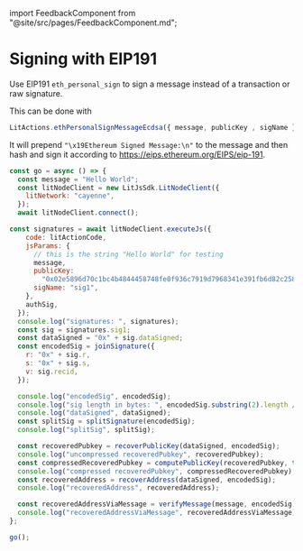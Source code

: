 import FeedbackComponent from "@site/src/pages/FeedbackComponent.md";

# Signing with EIP191

Use EIP191 `eth_personal_sign` to sign a message instead of a transaction or raw signature.

This can be done with

```jsx
LitActions.ethPersonalSignMessageEcdsa({ message, publicKey , sigName }); 
```

It will prepend `"\x19Ethereum Signed Message:\n"` to the message and then hash and sign it according to https://eips.ethereum.org/EIPS/eip-191.

```jsx
const go = async () => {
  const message = "Hello World";
  const litNodeClient = new LitJsSdk.LitNodeClient({
    litNetwork: "cayenne",
  });
  await litNodeClient.connect();

const signatures = await litNodeClient.executeJs({
    code: litActionCode,
    jsParams: {
      // this is the string "Hello World" for testing
      message,
      publicKey:
        "0x02e5896d70c1bc4b4844458748fe0f936c7919d7968341e391fb6d82c258192e64",
      sigName: "sig1",
    },
    authSig,
  });
  console.log("signatures: ", signatures);
  const sig = signatures.sig1;
  const dataSigned = "0x" + sig.dataSigned;
  const encodedSig = joinSignature({
    r: "0x" + sig.r,
    s: "0x" + sig.s,
    v: sig.recid,
  });

  console.log("encodedSig", encodedSig);
  console.log("sig length in bytes: ", encodedSig.substring(2).length / 2);
  console.log("dataSigned", dataSigned);
  const splitSig = splitSignature(encodedSig);
  console.log("splitSig", splitSig);

  const recoveredPubkey = recoverPublicKey(dataSigned, encodedSig);
  console.log("uncompressed recoveredPubkey", recoveredPubkey);
  const compressedRecoveredPubkey = computePublicKey(recoveredPubkey, true);
  console.log("compressed recoveredPubkey", compressedRecoveredPubkey);
  const recoveredAddress = recoverAddress(dataSigned, encodedSig);
  console.log("recoveredAddress", recoveredAddress);

  const recoveredAddressViaMessage = verifyMessage(message, encodedSig);
  console.log("recoveredAddressViaMessage", recoveredAddressViaMessage);
};

go();
```

<FeedbackComponent/>
